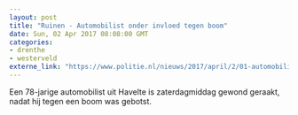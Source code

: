 ```yaml
---
layout: post
title: "Ruinen - Automobilist onder invloed tegen boom"
date: Sun, 02 Apr 2017 08:08:00 GMT
categories: 
- drenthe 
- westerveld 
externe_link: "https://www.politie.nl/nieuws/2017/april/2/01-automobilist-onder-invloed-tegen-boom.html"
---
```


Een 78-jarige automobilist uit Havelte is zaterdagmiddag gewond geraakt, nadat hij tegen een boom was gebotst.
